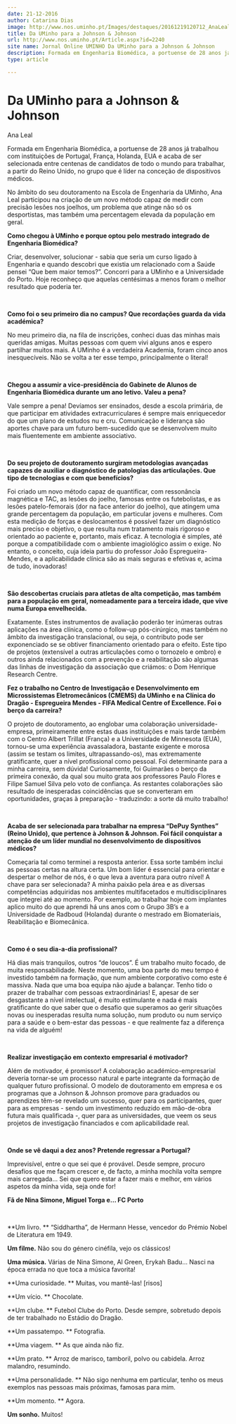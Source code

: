 ```yaml
---
date: 21-12-2016
author: Catarina Dias
image: http://www.nos.uminho.pt/Images/destaques/20161219120712_AnaLealfoto.jpg
title: Da UMinho para a Johnson & Johnson
url: http://www.nos.uminho.pt/Article.aspx?id=2240
site name: Jornal Online UMINHO Da UMinho para a Johnson & Johnson
description: Formada em Engenharia Biomédica, a portuense de 28 anos já trabalhou com instituições de Portugal, França, Holanda, EUA e acaba de ser selecionada entre centenas de candidatos de todo o mundo para trabalhar, a partir do Reino Unido, no grupo que é líder na conceção de dispositivos médicos. 
type: article

---
```

# Da UMinho para a Johnson & Johnson


  

Ana Leal

Formada em Engenharia Biomédica, a portuense de 28 anos já trabalhou com instituições de Portugal, França, Holanda, EUA e acaba de ser selecionada entre centenas de candidatos de todo o mundo para trabalhar, a partir do Reino Unido, no grupo que é líder na conceção de dispositivos médicos. 

No âmbito do seu doutoramento na Escola de Engenharia da UMinho, Ana Leal participou na criação de um novo método capaz de medir com precisão lesões nos joelhos, um problema que atinge não só os desportistas, mas também uma percentagem elevada da população em geral.

**Como chegou à UMinho e porque optou pelo mestrado integrado de Engenharia Biomédica?** 

Criar, desenvolver, solucionar - sabia que seria um curso ligado à Engenharia e quando descobri que existia um relacionado com a Saúde pensei “Que bem maior temos?”. Concorri para a UMinho e a Universidade do Porto. Hoje reconheço que aquelas centésimas a menos foram o melhor resultado que poderia ter.

 

**Como foi o seu primeiro dia no campus? Que recordações guarda da vida académica?** 

No meu primeiro dia, na fila de inscrições, conheci duas das minhas mais queridas amigas. Muitas pessoas com quem vivi alguns anos e espero partilhar muitos mais. A UMinho é a verdadeira Academia, foram cinco anos inesquecíveis. Não se volta a ter esse tempo, principalmente o literal!

 

**Chegou a assumir a vice-presidência do Gabinete de Alunos de Engenharia Biomédica durante um ano letivo. Valeu a pena?** 

Vale sempre a pena! Devíamos ser ensinados, desde a escola primária, de que participar em atividades extracurriculares é sempre mais enriquecedor do que um plano de estudos nu e cru. Comunicação e liderança são aportes chave para um futuro bem-sucedido que se desenvolvem muito mais fluentemente em ambiente associativo.

 

**Do seu projeto de doutoramento surgiram metodologias avançadas capazes de auxiliar o diagnóstico de patologias das articulações. Que tipo de tecnologias e com que benefícios?** 

Foi criado um novo método capaz de quantificar, com ressonância magnética e TAC, as lesões do joelho, famosas entre os futebolistas, e as lesões patelo-femorais (dor na face anterior do joelho), que atingem uma grande percentagem da população, em particular jovens e mulheres. Com esta medição de forças e deslocamentos é possível fazer um diagnóstico mais preciso e objetivo, o que resulta num tratamento mais rigoroso e orientado ao paciente e, portanto, mais eficaz. A tecnologia é simples, até porque a compatibilidade com o ambiente imagiológico assim o exige. No entanto, o conceito, cuja ideia partiu do professor João Espregueira-Mendes, e a aplicabilidade clínica são as mais seguras e efetivas e, acima de tudo, inovadoras!

 

**São descobertas cruciais para atletas de alta competição, mas também para a população em geral, nomeadamente para a terceira idade, que vive numa Europa envelhecida.** 

Exatamente. Estes instrumentos de avaliação poderão ter inúmeras outras aplicações na área clínica, como o follow-up pós-cirúrgico, mas também no âmbito da investigação translacional, ou seja, o contributo pode ser exponenciado se se obtiver financiamento orientado para o efeito. Este tipo de projetos (extensível a outras articulações como o tornozelo e ombro) e outros ainda relacionados com a prevenção e a reabilitação são algumas das linhas de investigação da associação que criámos: o Dom Henrique Research Centre.
 

**Fez o trabalho no Centro de Investigação e Desenvolvimento em Microssistemas Eletromecânicos (CMEMS) da UMinho e na Clínica do Dragão - Espregueira Mendes - FIFA Medical Centre of Excellence. Foi o berço da carreira?** 

O projeto de doutoramento, ao englobar uma colaboração universidade-empresa, primeiramente entre estas duas instituições e mais tarde também com o Centro Albert Trillat (França) e a Universidade de Minnesota (EUA), tornou-se uma experiência avassaladora, bastante exigente e morosa (assim se testam os limites, ultrapassando-os), mas extremamente gratificante, quer a nível profissional como pessoal. Foi determinante para a minha carreira, sem dúvida! Curiosamente, foi Guimarães o berço da primeira conexão, da qual sou muito grata aos professores Paulo Flores e Filipe Samuel Silva pelo voto de confiança. As restantes colaborações são resultado de inesperadas coincidências que se converteram em oportunidades, graças à preparação - traduzindo: a sorte dá muito trabalho!

 

**Acaba de ser selecionada para trabalhar na empresa “DePuy Synthes” (Reino Unido), que pertence à Johnson & Johnson. Foi fácil conquistar a atenção de um líder mundial no desenvolvimento de dispositivos médicos?** 

Começaria tal como terminei a resposta anterior. Essa sorte também inclui as pessoas certas na altura certa. Um bom líder é essencial para orientar e despertar o melhor de nós, é o que leva a aventura para outro nível! A chave para ser selecionada? A minha paixão pela área e as diversas competências adquiridas nos ambientes multifacetados e multidisciplinares que integrei até ao momento. Por exemplo, ao trabalhar hoje com implantes aplico muito do que aprendi há uns anos com o Grupo 3B’s e a Universidade de Radboud (Holanda) durante o mestrado em Biomateriais, Reabilitação e Biomecânica.

 

**Como é o seu dia-a-dia profissional?** 

Há dias mais tranquilos, outros “de loucos”. É um trabalho muito focado, de muita responsabilidade. Neste momento, uma boa parte do meu tempo é investido também na formação, que num ambiente corporativo como este é massiva. Nada que uma boa equipa não ajude a balançar. Tenho tido o prazer de trabalhar com pessoas extraordinárias! E, apesar de ser desgastante a nível intelectual, é muito estimulante e nada é mais gratificante do que saber que o desafio que superamos ao gerir situações novas ou inesperadas resulta numa solução, num produto ou num serviço para a saúde e o bem-estar das pessoas - e que realmente faz a diferença na vida de alguém!

 

**Realizar investigação em contexto empresarial é motivador?** 

Além de motivador, é promissor! A colaboração académico-empresarial deveria tornar-se um processo natural e parte integrante da formação de qualquer futuro profissional. O modelo de doutoramento em empresa e os programas que a Johnson & Johnson promove para graduados ou aprendizes têm-se revelado um sucesso, quer para os participantes, quer para as empresas - sendo um investimento reduzido em mão-de-obra futura mais qualificada -, quer para as universidades, que veem os seus projetos de investigação financiados e com aplicabilidade real. 

 

**Onde se vê daqui a dez anos? Pretende regressar a Portugal?** 

Imprevisível, entre o que sei que é provável. Desde sempre, procuro desafios que me façam crescer e, de facto, a minha mochila volta sempre mais carregada... Sei que quero estar a fazer mais e melhor, em vários aspetos da minha vida, seja onde for!

**Fã de Nina Simone, Miguel Torga e… FC Porto** 

 

**Um livro. ** “Siddhartha”, de Hermann Hesse, vencedor do Prémio Nobel de Literatura em 1949.

**Um filme.**  Não sou do género cinéfila, vejo os clássicos! 

**Uma música.**  Várias de Nina Simone, Al Green, Erykah Badu… Nasci na época errada no que toca a música favorita!

**Uma curiosidade. ** Muitas, vou mantê-las! [risos]

**Um vício. ** Chocolate.

**Um clube. ** Futebol Clube do Porto. Desde sempre, sobretudo depois de ter trabalhado no Estádio do Dragão.

**Um passatempo. ** Fotografia.

**Uma viagem. ** As que ainda não fiz.

**Um prato. ** Arroz de marisco, tamboril, polvo ou cabidela. Arroz malandro, resumindo.

**Uma personalidade. ** Não sigo nenhuma em particular, tenho os meus exemplos nas pessoas mais próximas, famosas para mim.

**Um momento. ** Agora.

**Um sonho.**  Muitos!
 

 


